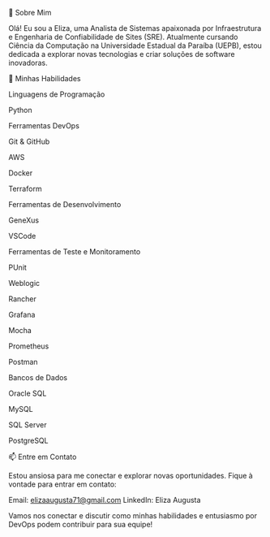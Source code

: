 :woman:  Sobre Mim


Olá! Eu sou a Eliza, uma Analista de Sistemas apaixonada por Infraestrutura e Engenharia de Confiabilidade de Sites (SRE). Atualmente cursando Ciência da Computação na Universidade Estadual da Paraíba (UEPB), estou dedicada a explorar novas tecnologias e criar soluções de software inovadoras.

:rocket:  Minhas Habilidades

Linguagens de Programação

Python

Ferramentas DevOps

Git & GitHub

AWS

Docker

Terraform

Ferramentas de Desenvolvimento

GeneXus

VSCode

Ferramentas de Teste e Monitoramento

PUnit

Weblogic

Rancher

Grafana

Mocha

Prometheus

Postman

Bancos de Dados

Oracle SQL

MySQL

SQL Server

PostgreSQL

:mailbox:  Entre em Contato

Estou ansiosa para me conectar e explorar novas oportunidades. Fique à vontade para entrar em contato:

Email: elizaaugusta71@gmail.com
LinkedIn: Eliza Augusta

Vamos nos conectar e discutir como minhas habilidades e entusiasmo por DevOps podem contribuir para sua equipe!

